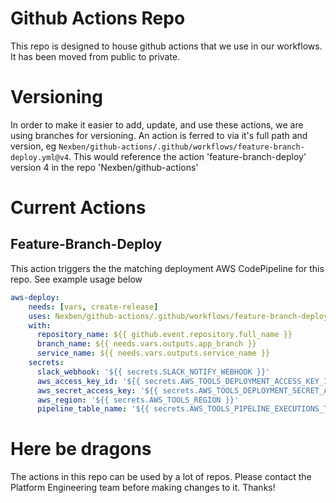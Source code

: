 # Github Actions Repo
This repo is designed to house github actions that we use in our workflows.  It has been moved from public to private.

# Versioning
In order to make it easier to add, update, and use these actions, we are using branches for versioning.  An action is ferred to via it's full path and version, eg `Nexben/github-actions/.github/workflows/feature-branch-deploy.yml@v4`.  This would reference the action 'feature-branch-deploy' version 4 in the repo 'Nexben/github-actions'

# Current Actions

## Feature-Branch-Deploy
This action triggers the the matching deployment AWS CodePipeline for this repo.  See example usage below

```yaml
aws-deploy:
    needs: [vars, create-release]
    uses: Nexben/github-actions/.github/workflows/feature-branch-deploy.yml@v4
    with:
      repository_name: ${{ github.event.repository.full_name }}
      branch_name: ${{ needs.vars.outputs.app_branch }}
      service_name: ${{ needs.vars.outputs.service_name }}
    secrets:
      slack_webhook: '${{ secrets.SLACK_NOTIFY_WEBHOOK }}'
      aws_access_key_id: '${{ secrets.AWS_TOOLS_DEPLOYMENT_ACCESS_KEY_ID }}'
      aws_secret_access_key: '${{ secrets.AWS_TOOLS_DEPLOYMENT_SECRET_ACCESS_KEY }}'
      aws_region: '${{ secrets.AWS_TOOLS_REGION }}'
      pipeline_table_name: '${{ secrets.AWS_TOOLS_PIPELINE_EXECUTIONS_TABLE_NAME }}'
```

# Here be dragons
The actions in this repo can be used by a lot of repos.  Please contact the Platform Engineering team before making changes to it.  Thanks!
